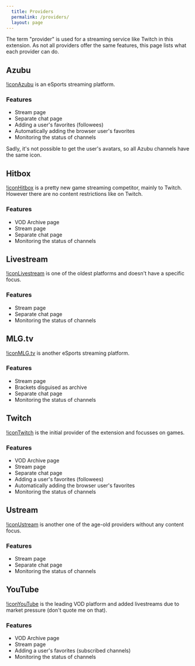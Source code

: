 ```yaml
---
  title: Providers
  permalink: /providers/
  layout: page
---
```

The term "provider" is used for a streaming service like Twitch in this extension. As not all providers offer the same features, this page lists what each provider can do.

Azubu
-----
[!icon]()[Azubu](http://azubu.tv) is an eSports streaming platform.

### Features

 - Stream page
 - Separate chat page
 - Adding a user's favorites (followees)
 - Automatically adding the browser user's favorites
 - Monitoring the status of channels

Sadly, it's not possible to get the user's avatars, so all Azubu channels have the same icon.

Hitbox
------
[!icon]()[Hitbox](http://hitbox.tv) is a pretty new game streaming competitor, mainly to Twitch. However there are no content restrictions like on Twitch.

### Features

 - VOD Archive page
 - Stream page
 - Separate chat page
 - Monitoring the status of channels

Livestream
----------
[!icon]()[Livestream](http://livestream.com) is one of the oldest platforms and doesn't have a specific focus.

### Features

 - Stream page
 - Separate chat page
 - Monitoring the status of channels

MLG.tv
------
[!icon]()[MLG.tv](http://tv.moajorleaguegaming.com) is another eSports streaming platform.

### Features

 - Stream page
 - Brackets disguised as archive
 - Separate chat page
 - Monitoring the status of channels

Twitch
------
[!icon]()[Twitch](http://twitch.tv) is the initial provider of the extension and focusses on games.

### Features

 - VOD Archive page
 - Stream page
 - Separate chat page
 - Adding a user's favorites (followees)
 - Automatically adding the browser user's favorites
 - Monitoring the status of channels

Ustream
-------
[!icon]()[Ustream](http://ustream.tv) is another one of the age-old providers without any content focus.

### Features

 - Stream page
 - Separate chat page
 - Monitoring the status of channels

YouTube
-------
[!icon]()[YouTube](http://youtube.com) is the leading VOD platform and added livestreams due to market pressure (don't quote me on that).

### Features

 - VOD Archive page
 - Stream page
 - Adding a user's favorites (subscribed channels)
 - Monitoring the status of channels

